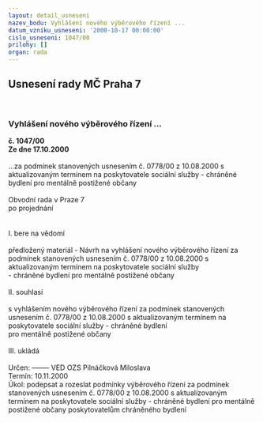 ```yaml
---
layout: detail_usneseni
nazev_bodu: Vyhlášení nového výběrového řízení ...
datum_vzniku_usneseni: '2000-10-17 00:00:00'
cislo_usneseni: 1047/00
prilohy: []
organ: rada
---
```

<div id="ucUsn_pList" class="usn">
	<span><h2>Usnesení rady MČ Praha 7 </h2>
<br></span><div class="standBody">
<span><h3>Vyhlášení nového výběrového řízení ...</h3></span><div class="center">
		<strong>č. 1047/00</strong><br>
	</div>
<div class="center">
		<strong>Ze dne 17.10.2000</strong><br><br>
	</div>...za podmínek stanovených usnesením č. 0778/00 z 10.08.2000 s aktualizovaným termínem na poskytovatele sociální služby - chráněné bydlení pro mentálně postižené občany<br><br>Obvodní rada v Praze 7<br>po projednání<br><br><br>I.	bere na vědomí<br><br> předložený materiál - Návrh na vyhlášení nového výběrového řízení za podmínek stanovených usnesením č. 0778/00 z 10.08.2000 s aktualizovaným termínem na poskytovatele sociální služby <br>- chráněné bydlení pro mentálně postižené občany<br><br>II.	souhlasí <br><br>s vyhlášením nového výběrového řízení za podmínek stanovených usnesením č. 0778/00 z 10.08.2000 s aktualizovaným termínem na poskytovatele sociální služby - chráněné bydlení <br>pro mentálně postižené občany<br><br>III.	ukládá <br><br> Určen:	–––––	VED OZS Pilnáčková Miloslava<br>Termín: 10.11.2000<br>Úkol:	podepsat a rozeslat podmínky výběrového řízení za podmínek stanovených usnesením č. 0778/00 z 10.08.2000 s aktualizovaným termínem na poskytovatele sociální služby - chráněné bydlení pro mentálně postižené občany poskytovatelům chráněného bydlení <br>
</div>
</div>